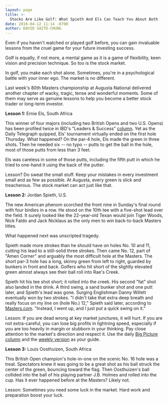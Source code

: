 ```yaml
---
layout: page
title: >-
  Stocks Are Like Golf: What Spieth And Els Can Teach You About Both
date: 2016-04-12 11:14 -0700
author: DAVID SAITO-CHUNG
---
```





Even if you haven't watched or played golf before, you can gain invaluable lessons from the cruel game for your future investing success.


Golf is equally, if not more, a mental game as it is a game of flexibility, keen vision and precision technique. So too is the stock market.


In golf, you make each shot alone. Sometimes, you're in a psychological battle with your inner ego. The market is no different.


Last week's 80th Masters championship at Augusta National delivered another chapter of wacky, tragic, tense and wonderful moments. Some of them may serve as genuine lessons to help you become a better stock trader or long-term investor.


**Lesson 1:** Ernie Els, South Africa


This winner of four majors (including two British Opens and two U.S. Opens) has been profiled twice in IBD's "Leaders & Success" [column](https://www.investors.com/news/management/leaders-and-success/golfer-ernie-els-seeks-a-second-british-title/). Yet as the Daily Telegraph quipped, Els' tournament virtually ended on the first hole Thursday. What happened? On the par-4 hole, Els made the green in three shots. Then he needed six -- no typo -- putts to get the ball in the hole, most of those putts from less than 3 feet.


Els was careless in some of those putts, including the fifth putt in which he tried to one-hand it using the back of the putter.


Lesson? Do sweat the small stuff. Keep your mistakes in every investment small and as few as possible. At Augusta, every green is slick and treacherous. The stock market can act just like that.


**Lesson 2:** Jordan Spieth, U.S.


The new American phenom scorched the front nine in Sunday's final round with four birdies in a row. He stood on the 10th tee with a five-shot lead over the field. It surely looked like the 22-year-old Texan would join Tiger Woods, Nick Faldo and Jack Nicklaus as the only men to win back-to-back Masters titles.


What happened next was unscripted tragedy.


Spieth made more strokes than he should have on holes No. 10 and 11, cutting his lead to a still-solid three strokes. Then came No. 12, part of "Amen Corner" and arguably the most difficult hole at the Masters. The short par-3 hole has a long, skinny green from left to right, guarded by bunkers in front and back. Golfers who hit short of the slightly elevated green almost always see their ball roll into Rae's Creek.


Spieth hit his tee shot short; it rolled into the creek. His second "fat" shot also landed in the drink. A third swing, a sand bunker shot and one putt later, and Spieth's lead was gone. Surging Englishman Danny Willett eventually won by two strokes. "I didn't take that extra deep breath and really focus on my line on (hole No.) 12," Spieth said later, according to [Masters.com](http://www.masters.com/en_US/news/articles/2016-04-10/after_leading_from_the_start_spieth_stumbles.html). "Instead, I went up, and I just put a quick swing on it."


Lesson: If you are dead wrong at key market junctures, it will hurt. If you are not extra-careful, you can lose big profits in lightning speed, especially if you are too heavily in margin or stubborn in your thinking. Pay close attention to the market's direction and respect it. Use the daily [Big Picture column](https://www.investors.com/category/market-trend/the-big-picture/) and the [weekly version](http://leaderboard.investors.com/thebigpicture/default.aspx) as your guide.


**Lesson 3:** Louis Oosthuizen, South Africa


This British Open champion's hole-in-one on the scenic No. 16 hole was a treat. Spectators knew it was going to be a great shot as his ball struck the center of the green, bouncing toward the flag. Then Oosthuizen's ball collided into the ball of his playing partner J.B. Holmes and rolled into the cup. Has it ever happened before at the Masters? Likely not.


Lesson: Sometimes you need some luck in the market. Hard work and preparation boost your luck.




